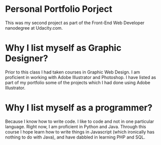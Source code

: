 # Personal Portfolio Porject
This was my second project as part of the Front-End Web Developer nanodegree
at Udacity.com. 

# Why I list myself as Graphic Designer?
Prior to this class I had taken courses in Graphic Web Design. I am proficient
in working with Adobe Illustrator and Photoshop. I have listed as part of my
portfolio some of the projects which I had done using Adobe Illustrator.

# Why I list myself as a programmer?
Because I know how to write code. I like to code and not in one particular
language. Right now, I am proficient in Python and Java. Through this course
I hope learn how to write things in Javascript (which ironically has nothing
to do with Java), and have dabbled in learning PHP and SQL. 